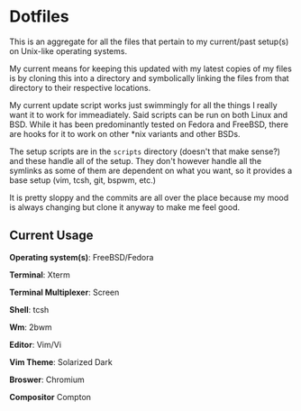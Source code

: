 # Dotfiles

This is an aggregate for all the files that pertain to my current/past setup(s) on Unix-like operating systems.

My current means for keeping this updated with my latest copies of my files is by cloning this into a directory and symbolically linking the files from that directory to their respective locations.

My current update script works just swimmingly for all the things I really want it to work for immeadiately. Said scripts can be run on both Linux and BSD. While it has been predominantly tested on Fedora and FreeBSD, there are hooks for it to work on other \*nix variants and other BSDs. 

The setup scripts are in the `scripts` directory (doesn't that make sense?) and these handle all of the setup. They don't however handle all the symlinks as some of them are dependent on what you want, so it provides a base setup (vim, tcsh, git, bspwm, etc.)

It is pretty sloppy and the commits are all over the place because my mood is always changing but clone it anyway to make me feel good. 

## Current Usage

**Operating system(s)**: FreeBSD/Fedora

**Terminal**: Xterm

**Terminal Multiplexer**: Screen

**Shell**: tcsh

**Wm**: 2bwm

**Editor**: Vim/Vi

**Vim Theme**: Solarized Dark

**Broswer**: Chromium

**Compositor** Compton
